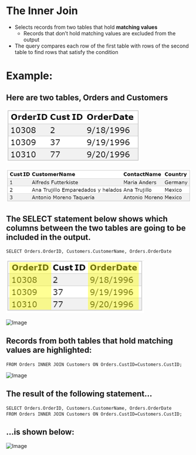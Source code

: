 # The Inner Join
- Selects records from two tables that hold **matching values**
  - Records that don’t hold matching values are excluded from the output
- The query compares each row of the first table with rows of the second table to find rows that satisfy the condition


# Example:

## Here are two tables, Orders and Customers

![Image](/orders.png)

![Image](/customers.png)


## The **SELECT** statement below shows which columns between the two tables are going to be included in the output.
```
SELECT Orders.OrderID, Customers.CustomerName, Orders.OrderDate
```

![Image](/pic1.png)

![Image](https://lh3.googleusercontent.com/xuDlVE8arBCH7VaX0arAaXPJWFiC86iqdZAlKLVGfyoEBD6HPHdFqKUXvTj8acankhQPz78iM766CB9RTqNw9SRNvBRX-iLw9ZFFu9iO2a73VXvbwgwt9jGToe8_3dRTnTAI6baE6b69KzGKaKH-izqrU7Q3ZnxEx7iy8OFV6U_YYL8benMcBqsXTHxFSZ1PMmd1Xc-_74hI4_gmO0QgNJdEeBAS9y3D52tt3sGpHPdsfoZd4V2xf1yk_69pLcfMwQqFYqTD2EU5coNODwdzcpm94JfPEj0Cnc6fqODh6GavR-5xP9sbI8osfJNCqo1e-XH6oS_eBBsVKI75kmO9w3Km_6X5WsHfrBdn3e-r3qFNdhSPIaobdrK63uOChT-pf9MelPK3GUz9nZuaqtZ7h2qenGWJFUB99IFfeRNQgxTIsS0kHRMAtfuxKtTx7QcbUpqoVMuwktO5z92Hl1qkKjUEaNNn0dDRiws4T4K182AXdNDEwMljV2KpmZS8Anr35IWmIGKeRgNbzQt1OFFrWJ3lpffPmSDSKkRESo8W3wnlA7w7UTDh9zV4u0V-KpJugR7WbuFDA0bozlz-18-2W7eTwqaLFI4Hr1rY1ZPi96VYT4DkJcS_2yL6aTUHbkdx1w0Q3omiFJEGviWmIzPqCUh-PwibyNaJ=w797-h145-no)


## Records from both tables that hold matching values are highlighted:
```
FROM Orders INNER JOIN Customers ON Orders.CustID=Customers.CustID;
```
![Image](https://lh3.googleusercontent.com/n7FLlmq-FYZ_0NJFpJxkuIQSe6xdhBE0E9n-pkVL7Nn0g-3YSKgqQdekENOOOSjDiX4Q6lwtXJrSLcJgnonovjhoyYUSuUOodpJE-B7IVbpL5Z45JsRZP-39_nGoT_iijY4EXEfzAsUGYOjAtSMJaoL7UbHRt20oldctNAF5ulC10JL_RZicxcFbFymwZk8x2azoT2s_EILZjzmicGykuYaNgXm6-pmBhPEbwpyvNVjotADRts0lw7NBei1nPpew-9X8n2n_LgsLBvs97E_SrRZ4m3Vtx_3rXWfRp6R6T1Zul7EjtaY4Q00fxjgN41imlupDnqgO4PS0vOdnYSyiT-sPexNNAYQ0A8zDbQRwaYvULvtx13fZR80uyZ14BhKxjvSJqnlVN7dD9o5pZ4_ViIxd7c_xXP7sqFfqnwKcTj_twLXmu2M9Zj9OaFsMkxM2hLxrRmkUuXzNs-8-rcND9RNGaqc_oHfHhYbCzxiyCt8yBMWmZusMQBGGBOpvdxhF7BEWPVuofB5E575t8jwPUETcqrocSPlELn0K1TQB3UfpetWZVqx62sWLrINlY3d5kkY4DkZnn9tqAJMh2RjgfLmWD2yhIN-jwdD7SB2J7dYtFOtNgeztpAhpAOlskAUbeNkIB57Eyq-nImpdqaRw1mnK0pouPwCI=w1284-h157-no)


## The result of the following statement...
```
SELECT Orders.OrderID, Customers.CustomerName, Orders.OrderDate 
FROM Orders INNER JOIN Customers ON Orders.CustID=Customers.CustID;
```
## ...is shown below:
![Image](https://lh3.googleusercontent.com/d0RjDNLbSjRj4mapA_GXRVi88Xn51rzVuAj3-EkBCNNosTnvHqm8k8kqoZipOrEGCLQKoUj7JnyLE0vGt73Jiz1X-QShoc2pnXqsGShVegPphTyPxvNb-5zOCc7Bfj8YwQDo5XvNLBBTbs0TAxdfPF3N4HXswg7flanzLXjkljawCsvjZmD9N1ttY6gtvjeiMgmNZo0TGX9JRjA4PDPpNiG8hjtUQJYEDY1ZCPffVlKhIud-5Y8yGYunleNj5-lZU_GmNN20ph_inpb8NrChf9O0ujmH3bILcVCYw1diSPfsV3ve6JxOBumvht4VfSGT8iiz1pM5YBYxMMDhDo9_5mGiPNtaJjMGD0-BtHIZcSVkYayfdJtGtn5UmHVZt0yoH1D8--v4LeOghhrQZDkGWbLwg6v4MiSPZkfG5sTU6-NCxSH1ncc_GwdnVbQWWD2biiIkdNSewes-loRb5YAMJbG4nSIMQvsTlQEz__tV-aPxQ6Y7b40nGGzhIiYJ9eE4mHK3oDWFnvNFVY1RGR4rqcMSShGP5dwzncfMARSXM0876T6olsLfeylH18Ns2k3b7i0VXA6GMRqS_fUF47RN_IRC_21tlcNR8UU13ah1deYHSMlEm96kFnbVHX1fCX9JojZuDi6WIQmJF3w7OXQNoA9P0G6qOEsk=w1090-h160-no)

